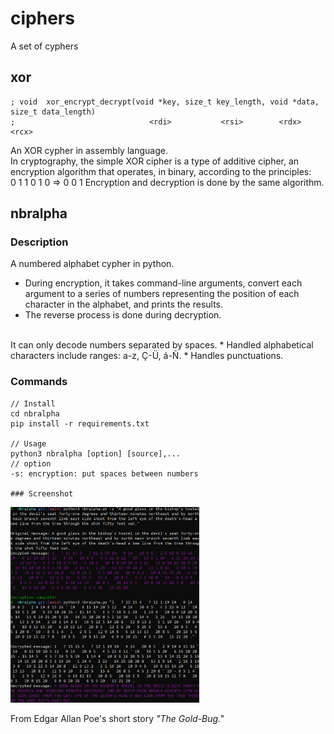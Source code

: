 # ciphers
A set of cyphers

## xor
```
; void  xor_encrypt_decrypt(void *key, size_t key_length, void *data, size_t data_length)
;                              <rdi>           <rsi>        <rdx>            <rcx>
```
An XOR cypher in assembly language.<br />
In cryptography, the simple XOR cipher is a type of additive
cipher, an encryption algorithm that operates, in binary,
according to the principles:<br />
   0 1 1
   0 1 0
=> 0 0 1
Encryption and decryption is done by the same algorithm.


## nbralpha

### Description
A numbered alphabet cypher in python.
* During encryption, it takes command-line arguments, convert each argument to a series of numbers representing the position of each character in the alphabet, and prints the results.
* The reverse process is done during decryption.<br />
<br />
It can only decode numbers separated by spaces.
* Handled alphabetical characters include ranges: a-z, Ç-Ü, á-Ñ.
* Handles punctuations.

### Commands
```
// Install
cd nbralpha
pip install -r requirements.txt

// Usage
python3 nbralpha [option] [source],...
// option
-s: encryption: put spaces between numbers

### Screenshot
```
 <p>
    <img src="/screenshots/nbralpha.png" width="60%" />
 </p>
 From Edgar Allan Poe's short story <i>"The Gold-Bug."</i>
